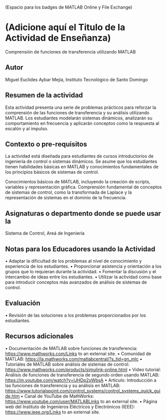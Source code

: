 (Espacio para los badges de MATLAB Online y File Exchange)

# (Adicione aquí el Titulo de la Actividad de Enseñanza)
Comprensión de funciones de transferencia utilizando MATLAB

## Autor
Miguel Euclides Aybar Mejía, Instituto Tecnológico de Santo Domingo

## Resumen de la actividad
Esta actividad presenta una serie de problemas prácticos para reforzar la 
comprensión de las funciones de transferencia y su análisis utilizando 
MATLAB. Los estudiantes modelarán sistemas dinámicos, analizarán su 
comportamiento en frecuencia y aplicarán conceptos como la respuesta al 
escalón y al impulso.

## Contexto o pre-requisitos
La actividad está diseñada para estudiantes de cursos introductorios de 
ingeniería de control o sistemas dinámicos. Se asume que los estudiantes 
tienen habilidades básicas en MATLAB y conocimientos fundamentales de los 
principios básicos de sistemas de control.

Conocimientos básicos de MATLAB, incluyendo la creación de scripts, 
variables y representación gráfica.
Comprensión fundamental de conceptos de sistemas de control, como la 
transformada de Laplace y la representación de sistemas en el dominio de 
la frecuencia.


## Asignaturas o departmento donde se puede usar la 
Sistema de Control, Areá de Ingeniería

## Notas para los Educadores usando la Actividad
•	Adaptar la dificultad de los problemas al nivel de conocimiento y
 experiencia de los estudiantes.
•	Proporcionar asistencia y orientación a los grupos que lo requieran 
durante la actividad.
•	Fomentar la discusión y el intercambio de ideas entre los estudiantes.
•	Utilizar la actividad como base para introducir conceptos más 
avanzados de análisis de sistemas de control.

## Evaluación
•	Revisión de las soluciones a los problemas proporcionados por 
los estudiantes.

## Recursos adicionales
•	Documentación de MATLAB sobre funciones de transferencia: 
https://www.mathworks.com/Links to an external site.
•	Comunidad de MATLAB: 
https://la.mathworks.com/matlabcentral/?s_tid=gn_mlc 
•	Tutoriales de MATLAB sobre análisis de sistemas de control: 
https://www.mathworks.com/products/simulink-online.html
•	Video tutorial: Análisis de funciones de transferencia de segundo 
orden usando MATLAB: https://m.youtube.com/watch?v=lJHDp2xWbsA
•	Artículo: Introducción a las funciones de transferencia y su análisis 
en MATLAB: https://www.tutorialspoint.com/control_systems/control_systems_quick_guide.htm
•	Canal de YouTube de MathWorks: 
https://www.youtube.com/user/MATLABLinks to an external site.
•	Página web del Instituto de Ingenieros Eléctricos y Electrónicos 
(IEEE): https://www.ieee.org/Links to an external site.
